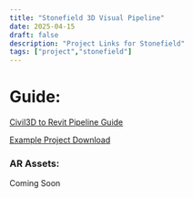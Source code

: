 ```yaml
---
title: "Stonefield 3D Visual Pipeline"
date: 2025-04-15
draft: false
description: "Project Links for Stonefield"
tags: ["project","stonefield"]
---
```


# Guide:

[Civil3D to Revit Pipeline Guide](/stonefield-guide)

[Example Project Download](https://drive.google.com/drive/folders/1tjqk-4kVh1EBYFR2JaXF240RQaPatENU?usp=drive_link)

### AR Assets:

Coming Soon